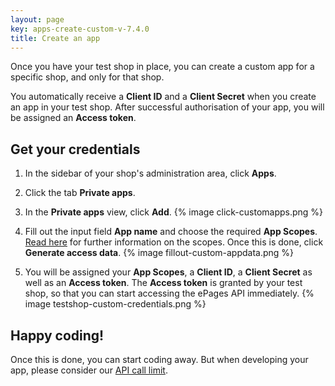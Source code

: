 ```yaml
---
layout: page
key: apps-create-custom-v-7.4.0
title: Create an app
---
```


Once you have your test shop in place, you can create a custom app for a specific shop, and only for that shop.

You automatically receive a **Client ID** and a **Client Secret** when you create an app in your test shop.
After successful authorisation of your app, you will be assigned an **Access token**.

## Get your credentials

1. In the sidebar of your shop's administration area, click **Apps**.

2. Click the tab **Private apps**.

3. In the **Private apps** view, click **Add**.
    {% image click-customapps.png %}

4. Fill out the input field **App name** and choose the required **App Scopes**. [Read here](page:app-scopes) for further information on the scopes. Once this is done, click **Generate access data**.
    {% image fillout-custom-appdata.png %}

5. You will be assigned your **App Scopes**, a **Client ID**, a **Client Secret** as well as an **Access token**.
The **Access token** is granted by your test shop, so that you can start accessing the ePages API immediately.
    {% image testshop-custom-credentials.png %}

## Happy coding!

Once this is done, you can start coding away.
But when developing your app, please consider our [API call limit](page:apps-api-call-limit).

